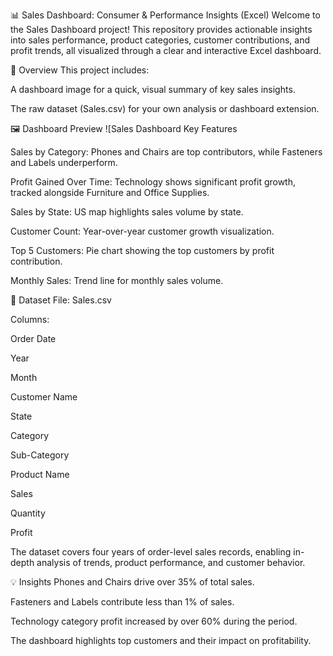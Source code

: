 📊 Sales Dashboard: Consumer & Performance Insights (Excel)
Welcome to the Sales Dashboard project! This repository provides actionable insights into sales performance, product categories, customer contributions, and profit trends, all visualized through a clear and interactive Excel dashboard.

🚀 Overview
This project includes:

A dashboard image for a quick, visual summary of key sales insights.

The raw dataset (Sales.csv) for your own analysis or dashboard extension.

🖼️ Dashboard Preview
![Sales Dashboard Key Features

Sales by Category:
Phones and Chairs are top contributors, while Fasteners and Labels underperform.

Profit Gained Over Time:
Technology shows significant profit growth, tracked alongside Furniture and Office Supplies.

Sales by State:
US map highlights sales volume by state.

Customer Count:
Year-over-year customer growth visualization.

Top 5 Customers:
Pie chart showing the top customers by profit contribution.

Monthly Sales:
Trend line for monthly sales volume.

📁 Dataset
File: Sales.csv

Columns:

Order Date

Year

Month

Customer Name

State

Category

Sub-Category

Product Name

Sales

Quantity

Profit

The dataset covers four years of order-level sales records, enabling in-depth analysis of trends, product performance, and customer behavior.

💡 Insights
Phones and Chairs drive over 35% of total sales.

Fasteners and Labels contribute less than 1% of sales.

Technology category profit increased by over 60% during the period.

The dashboard highlights top customers and their impact on profitability.
